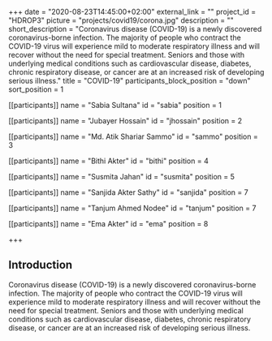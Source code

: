 +++
date = "2020-08-23T14:45:00+02:00"
external_link = ""
project_id = "HDROP3"
picture = "projects/covid19/corona.jpg"
description = ""
short_description = "Coronavirus disease (COVID-19) is a newly discovered coronavirus-borne infection. The majority of people who contract the COVID-19 virus will experience mild to moderate respiratory illness and will recover without the need for special treatment. Seniors and those with underlying medical conditions such as cardiovascular disease, diabetes, chronic respiratory disease, or cancer are at an increased risk of developing serious illness."
title = "COVID-19"
participants_block_position = "down"
sort_position = 1

[[participants]]
    name = "Sabia Sultana"
    id = "sabia"
    position = 1


[[participants]]
    name = "Jubayer Hossain"
    id = "jhossain"
    position = 2


[[participants]]
    name = "Md. Atik Shariar Sammo"
    id = "sammo"
    position = 3


[[participants]]
    name = "Bithi Akter"
    id = "bithi"
    position = 4

[[participants]]
    name = "Susmita Jahan"
    id = "susmita"
    position = 5

[[participants]]
    name = "Sanjida Akter Sathy"
    id = "sanjida"
    position = 7

[[participants]]
    name = "Tanjum Ahmed Nodee"
    id = "tanjum"
    position = 7

[[participants]]
    name = "Ema Akter"
    id = "ema"
    position = 8

+++

## Introduction 
Coronavirus disease (COVID-19) is a newly discovered coronavirus-borne infection. The majority of people who contract the COVID-19 virus will experience mild to moderate respiratory illness and will recover without the need for special treatment. Seniors and those with underlying medical conditions such as cardiovascular disease, diabetes, chronic respiratory disease, or cancer are at an increased risk of developing serious illness.